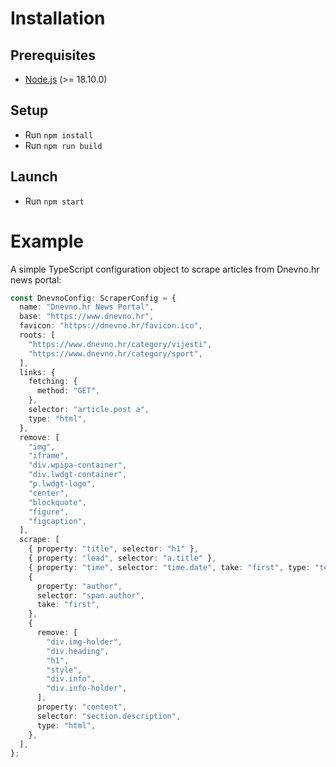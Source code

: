# Installation

## Prerequisites

- [Node.js](https://nodejs.org/en) (>= 18.10.0)

## Setup

- Run `npm install`
- Run `npm run build`

## Launch

- Run `npm start`

# Example

A simple TypeScript configuration object to scrape articles from Dnevno.hr news portal:

```typescript
const DnevnoConfig: ScraperConfig = {
  name: "Dnevno.hr News Portal",
  base: "https://www.dnevno.hr",
  favicon: "https://dnevno.hr/favicon.ico",
  roots: [
    "https://www.dnevno.hr/category/vijesti",
    "https://www.dnevno.hr/category/sport",
  ],
  links: {
    fetching: {
      method: "GET",
    },
    selector: "article.post a",
    type: "html",
  },
  remove: [
    "img",
    "iframe",
    "div.wpipa-container",
    "div.lwdgt-container",
    "p.lwdgt-logo",
    "center",
    "blockquote",
    "figure",
    "figcaption",
  ],
  scrape: [
    { property: "title", selector: "h1" },
    { property: "lead", selector: "a.title" },
    { property: "time", selector: "time.date", take: "first", type: "text" },
    {
      property: "author",
      selector: "span.author",
      take: "first",
    },
    {
      remove: [
        "div.img-holder",
        "div.heading",
        "h1",
        "style",
        "div.info",
        "div.info-holder",
      ],
      property: "content",
      selector: "section.description",
      type: "html",
    },
  ],
};
```
